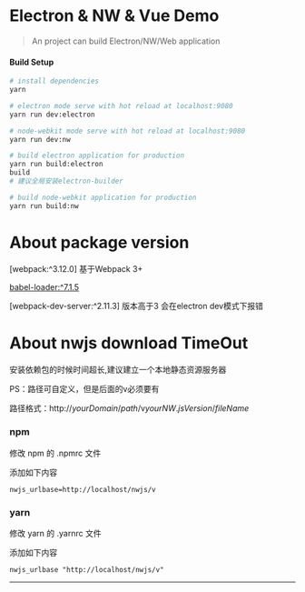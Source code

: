 # Electron & NW & Vue Demo

> An project can build Electron/NW/Web application

#### Build Setup

``` bash
# install dependencies
yarn

# electron mode serve with hot reload at localhost:9080
yarn run dev:electron

# node-webkit mode serve with hot reload at localhost:9080
yarn run dev:nw

# build electron application for production
yarn run build:electron
build
# 建议全局安装electron-builder

# build node-webkit application for production
yarn run build:nw


```

# About package version

[webpack:^3.12.0] 基于Webpack 3+

[babel-loader:^7.1.5](https://www.npmjs.com/package/babel-loader)

[webpack-dev-server:^2.11.3] 版本高于3 会在electron dev模式下报错


# About nwjs download TimeOut

安装依赖包的时候时间超长,建议建立一个本地静态资源服务器

PS：路径可自定义，但是后面的v必须要有

路径格式：http://$yourDomain$/$path$/v$yourNW.jsVersion$/$fileName$

### npm

修改 npm 的 .npmrc 文件

添加如下内容

````
nwjs_urlbase=http://localhost/nwjs/v
````


### yarn

修改 yarn 的 .yarnrc 文件

添加如下内容

````
nwjs_urlbase "http://localhost/nwjs/v"
````
---

